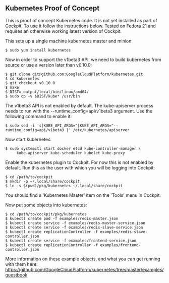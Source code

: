 Kubernetes Proof of Concept
---------------------------

This is proof of concept Kubernetes code. It is not yet installed as part
of Cockpit. To use it follow the instructions below. Tested on Fedora 21
and requires an otherwise working latest version of Cockpit.

This sets up a single machine kubernetes master and minion:

    $ sudo yum install kubernetes

Now in order to support the v1beta3 API, we need to build kubernetes
from source or use a version later than v0.10.0:

    $ git clone git@github.com:GoogleCloudPlatform/kubernetes.git
    $ cd kubernetes
    $ git checkout v0.10.0
    $ make
    $ DIST=_output/local/bin/linux/amd64/
    $ sudo cp -v $DIST/kube* /usr/bin

The v1beta3 API is not enabled by default. The kube-apiserver process needs to run
with the --runtime_config=api/v1beta3 argument. Use the following command
to enable it:

    $ sudo sed -i 's|KUBE_API_ARGS="|KUBE_API_ARGS="--runtime_config=api/v1beta3 |' /etc/kubernetes/apiserver

Now start kubernetes:

    $ sudo systemctl start docker etcd kube-controller-manager \
         kube-apiserver kube-scheduler kubelet kube-proxy

Enable the kubernetes plugin to Cockpit. For now this is not enabled
by default. Run this as the user with which you will be logging into
Cockpit:

    $ cd /path/to/cockpit
    $ mkdir -p ~/.local/share/cockpit
    $ ln -s $(pwd)/pkg/kubernetes ~/.local/share/cockpit

You should find a 'Kubernetes Master' item on the 'Tools' menu in Cockpit.

Now put some objects into kubernetes:

    $ cd /path/to/cockpit/pkg/kubernetes
    $ kubectl create pod -f examples/redis-master.json
    $ kubectl create service -f examples/redis-master-service.json
    $ kubectl create service -f examples/redis-slave-service.json
    $ kubectl create replicationController -f examples/redis-slave-controller.json
    $ kubectl create service -f examples/frontend-service.json
    $ kubectl create replicationController -f examples/frontend-controller.json

More information on these example objects, and what you can get running
with them here: https://github.com/GoogleCloudPlatform/kubernetes/tree/master/examples/guestbook
